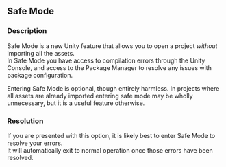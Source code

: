 ## Safe Mode
### Description
Safe Mode is a new Unity feature that allows you to open a project *without* importing all the assets.  
In Safe Mode you have access to compilation errors through the Unity Console, and access to the Package Manager to resolve any issues with package configuration.  

Entering Safe Mode is optional, though entirely harmless. In projects where all assets are already imported entering safe mode may be wholly unnecessary, but it is a useful feature otherwise.  

### Resolution
If you are presented with this option, it is likely best to enter Safe Mode to resolve your errors.  
It will automatically exit to normal operation once those errors have been resolved.